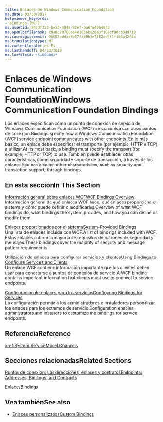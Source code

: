 ```yaml
---
title: Enlaces de Windows Communication Foundation
ms.date: 03/30/2017
helpviewer_keywords:
- bindings [WCF]
ms.assetid: 845df323-be53-4848-92ef-ba67a406484d
ms.openlocfilehash: c948c20788ae4e16e6b626a3f168cf9dcb94d718
ms.sourcegitcommit: 9b552addadfb57fab0b9e7852ed4f1f1b8a42f8e
ms.translationtype: MT
ms.contentlocale: es-ES
ms.lasthandoff: 04/23/2019
ms.locfileid: "61608884"
---
```

# <a name="windows-communication-foundation-bindings"></a><span data-ttu-id="a9be4-102">Enlaces de Windows Communication Foundation</span><span class="sxs-lookup"><span data-stu-id="a9be4-102">Windows Communication Foundation Bindings</span></span>
<span data-ttu-id="a9be4-103">Los enlaces especifican cómo un punto de conexión de servicio de Windows Communication Foundation (WCF) se comunica con otros puntos de conexión.</span><span class="sxs-lookup"><span data-stu-id="a9be4-103">Bindings specify how a Windows Communication Foundation (WCF) service endpoint communicates with other endpoints.</span></span> <span data-ttu-id="a9be4-104">En lo más básico, un enlace debe especificar el transporte (por ejemplo, HTTP o TCP) a utilizar.</span><span class="sxs-lookup"><span data-stu-id="a9be4-104">At its most basic, a binding must specify the transport (for example, HTTP or TCP) to use.</span></span> <span data-ttu-id="a9be4-105">También puede establecer otras características, como seguridad y soporte de transacción, a través de los enlaces.</span><span class="sxs-lookup"><span data-stu-id="a9be4-105">You can also set other characteristics, such as security and transaction support, through bindings.</span></span>  
  
## <a name="in-this-section"></a><span data-ttu-id="a9be4-106">En esta sección</span><span class="sxs-lookup"><span data-stu-id="a9be4-106">In This Section</span></span>  
 [<span data-ttu-id="a9be4-107">Información general sobre enlaces WCF</span><span class="sxs-lookup"><span data-stu-id="a9be4-107">WCF Bindings Overview</span></span>](../../../docs/framework/wcf/bindings-overview.md)  
 <span data-ttu-id="a9be4-108">Información general de qué enlaces WCF hace, qué enlaces proporciona el sistema y cómo puede definir o modificarlos.</span><span class="sxs-lookup"><span data-stu-id="a9be4-108">Overview of what WCF bindings do, what bindings the system provides, and how you can define or modify them.</span></span>  
  
 [<span data-ttu-id="a9be4-109">Enlaces proporcionados por el sistema</span><span class="sxs-lookup"><span data-stu-id="a9be4-109">System-Provided Bindings</span></span>](../../../docs/framework/wcf/system-provided-bindings.md)  
 <span data-ttu-id="a9be4-110">Una lista de enlaces incluida con WCF.</span><span class="sxs-lookup"><span data-stu-id="a9be4-110">A list of bindings included with WCF.</span></span> <span data-ttu-id="a9be4-111">Estos enlaces cubren la mayoría de requisitos de patrones de seguridad y mensajes.</span><span class="sxs-lookup"><span data-stu-id="a9be4-111">These bindings cover the majority of security and message pattern requirements.</span></span>  
  
 [<span data-ttu-id="a9be4-112">Utilización de enlaces para configurar servicios y clientes</span><span class="sxs-lookup"><span data-stu-id="a9be4-112">Using Bindings to Configure Services and Clients</span></span>](../../../docs/framework/wcf/using-bindings-to-configure-services-and-clients.md)  
 <span data-ttu-id="a9be4-113">Un enlace WCF contiene información importante que los clientes deben usar para conectarse a puntos de conexión de servicio.</span><span class="sxs-lookup"><span data-stu-id="a9be4-113">A WCF binding contains important information that clients must use to connect to service endpoints.</span></span>  
  
 [<span data-ttu-id="a9be4-114">Configuración de enlaces para los servicios</span><span class="sxs-lookup"><span data-stu-id="a9be4-114">Configuring Bindings for Services</span></span>](../../../docs/framework/wcf/configuring-bindings-for-wcf-services.md)  
 <span data-ttu-id="a9be4-115">La configuración permite a los administradores e instaladores personalizar los enlaces para los extremos de servicio.</span><span class="sxs-lookup"><span data-stu-id="a9be4-115">Configuration enables administrators and installers to customize the bindings for service endpoints.</span></span>  
  
## <a name="reference"></a><span data-ttu-id="a9be4-116">Referencia</span><span class="sxs-lookup"><span data-stu-id="a9be4-116">Reference</span></span>  
 <xref:System.ServiceModel.Channels>  
  
## <a name="related-sections"></a><span data-ttu-id="a9be4-117">Secciones relacionadas</span><span class="sxs-lookup"><span data-stu-id="a9be4-117">Related Sections</span></span>  
 [<span data-ttu-id="a9be4-118">Puntos de conexión: Las direcciones, enlaces y contratos</span><span class="sxs-lookup"><span data-stu-id="a9be4-118">Endpoints: Addresses, Bindings, and Contracts</span></span>](../../../docs/framework/wcf/feature-details/endpoints-addresses-bindings-and-contracts.md)  
  
 [<span data-ttu-id="a9be4-119">Enlaces</span><span class="sxs-lookup"><span data-stu-id="a9be4-119">Bindings</span></span>](../../../docs/framework/wcf/feature-details/bindings.md)  
  
## <a name="see-also"></a><span data-ttu-id="a9be4-120">Vea también</span><span class="sxs-lookup"><span data-stu-id="a9be4-120">See also</span></span>

- [<span data-ttu-id="a9be4-121">Enlaces personalizados</span><span class="sxs-lookup"><span data-stu-id="a9be4-121">Custom Bindings</span></span>](../../../docs/framework/wcf/extending/custom-bindings.md)
